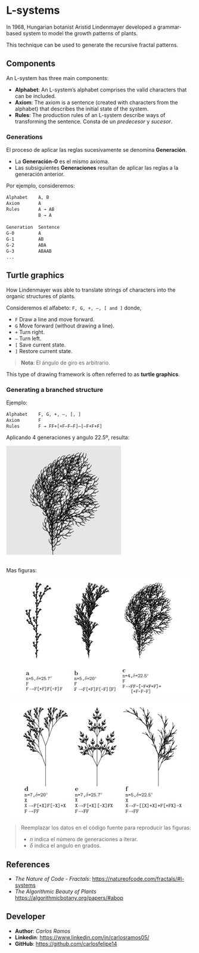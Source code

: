 # L-systems

In 1968, Hungarian botanist Aristid Lindenmayer developed a grammar-based system to model the growth patterns of plants.

This technique can be used to generate the recursive fractal patterns.

## Components

An L-system has three main components:
- __Alphabet__: An L-system’s alphabet comprises the valid characters that can be included.
- __Axiom__: The axiom is a sentence (created with characters from the alphabet) that describes the initial state of the system.
- __Rules__: The production rules of an L-system describe ways of transforming the sentence. Consta de un _predecesor_ y _sucesor_.

### Generations

El proceso de aplicar las reglas sucesivamente se denomina **Generación**.

- La **Generación-0** es el mismo axioma.
- Las subsiguientes **Generaciones** resultan de aplicar las reglas a la generación anterior.

Por ejemplo, consideremos:

```
Alphabet    A, B
Axiom       A
Rules       A → AB
            B → A

Generation	Sentence
G-0     	A
G-1     	AB
G-2     	ABA
G-3     	ABAAB
...
```

## Turtle graphics

How Lindenmayer was able to translate strings of characters into the organic structures of plants.

Consideremos el alfabeto: `F, G, +, –, [ and ]`
donde, 

-  `F`	Draw a line and move forward.
-  `G`	Move forward (without drawing a line).
-  `+`	Turn right.
-  `–`	Turn left.
-  `[`	Save current state.
-  `]`	Restore current state.

> **Nota**: El ángulo de giro es arbitrario. 

This type of drawing framework is often referred to as __turtle graphics__.

### Generating a branched structure

Ejemplo:

```
Alphabet    F, G, +, –, [, ]
Axiom       F
Rules       F → FF+[+F–F–F]–[–F+F+F]
```

Aplicando 4 generaciones y angulo 22.5º, resulta:

![example-lsystem](example-lsystem.png)

Mas figuras:

![more example](more_examples1.jpg)

![more example](more_examples2.jpg)

> Reemplazar los datos en el código fuente para reproducir las figuras:
>
> - $n$ indica el número de generaciones a iterar.
> - $\delta$  indica el angulo en grados.

## References

- *The Nature of Code - Fractals*: https://natureofcode.com/fractals/#l-systems
- *The Algorithmic Beauty of Plants* https://algorithmicbotany.org/papers/#abop

## Developer

- **Author**: *Carlos Ramos*
- **Linkedin**: https://www.linkedin.com/in/carlosramos05/
- **GitHub**: https://github.com/carlosfelipe14
